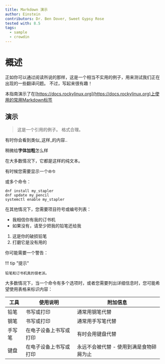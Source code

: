 ```yaml
---
title: Markdown 演示
author: Einstein
contributors: Dr. Ben Dover, Sweet Gypsy Rose
tested with: 8.5
tags:
  - sample
  - crowdin
---
```


# 概述

正如你可以通过阅读所说的那样，这是一个相当不实用的例子，用来测试我们正在出现的一些翻译问题。 不过，写起来很有趣！

本指南演示了在[https://docs.rockylinux.org](https://docs.rockylinux.org)上使用的常用Markdown标签

## 演示

> 这是一个引用的例子。 格式合理。

有时你会看到类似_这样_的内容..

稍微给**字体加粗**怎么样

在大多数情况下，它都是这样的纯文本。

有时候您需要显示一个`命令`

或多个命令：

```
dnf install my_stapler
dnf update my_pencil
systemctl enable my_stapler
```

在其他情况下，您需要项目符号或编号列表：

- 我相信你有我的订书机
- 如果没有，请至少把我的铅笔还给我

1. 这是你的破损铅笔
2. 打磨它是没有用的

你可能需要一个警告：

!!! tip "提示"

    铅笔和订书机真的很老派。

大多数情况下，当一个命令有多个选项时，或者您需要列出详细信息时，您可能希望使用表格来标识内容：

| 工具  | 使用说明        | 附加信息                  |
| --- | ----------- | --------------------- |
| 铅笔  | 书写或打印       | 通常用钢笔代替               |
| 钢笔  | 书写或打印       | 通常用手写笔代替              |
| 手写笔 | 在电子设备上书写或打印 | 有时会用键盘代替              |
| 键盘  | 在电子设备上书写或打印 | 永远不会被代替 - 使用到满是食物碎屑为止 |
